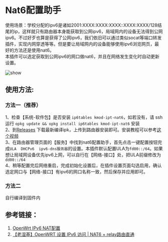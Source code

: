 # Nat6配置助手
使用场景：学校分配的ipv6是诸如2001:XXXX:XXXX:XXXX::XXXX:XXXX/128结尾的ip，这样就只有路由器本身能获取到公网ipv6，局域网内的设备无法得到公网ipv6。不过好歹也算是获得了公网ipv6，我们依旧可以通过类似socat等端口转发插件，实现内网穿透等等。但是要让局域网内的设备能够使用ipv6浏览网页，最好的方法还是使用nat6。  
本插件可以选定获取到公网ipv6的网口做nat6，并且在网络发生变化时自动更新设置。

![show](https://github.com/hedazhong/luci-app-nat6-helper/main/show.png)  

## 使用方法:
### 方法一（推荐）
1、检查【系统-软件包】是否安装 `ip6tables kmod-ipt-nat6`，如若没有，请 ssh 运行 `opkg update && opkg install ip6tables kmod-ipt-nat6` 安装  
2、到[Releases](https://github.com/Atomseek/luci-app-nat6-helper/releases) 下载最新编译ipk，上传到路由器安装即可。安装教程可以参考[这个视频](https://www.bilibili.com/video/av464065982/)  
3、在路由器管理页面的【服务】中找到nat6配置助手，首先点击一键配置按钮完成`ULA  DHCPv6  ipv6-dns服务器`的设置。本插件默认配置ULA为`fd00::/64`。如果想让局域网设备优先ipv6上网，可以自行在【网络-接口】处，把ULA前缀修改为`dd00::/64`  
4、稍等配置完后网络重启，完成初始化设置后，在插件设置页面勾选启用，确认选定网口与【网络-接口】有ipv6的网口名称一致，然后保存并应用即可。  

### 方法二
自行编译到固件内

## 参考链接：
1. [OpenWrt IPv6 NAT配置](https://www.wolai.com/littlenewton/nc13tvkvdazg62S2LNUKgd)
2. [【老湿基】OpenWRT 设置 IPv6 访问 | NAT6 + relay路由直通](https://www.bilibili.com/video/BV15K4y1W74Q/)
